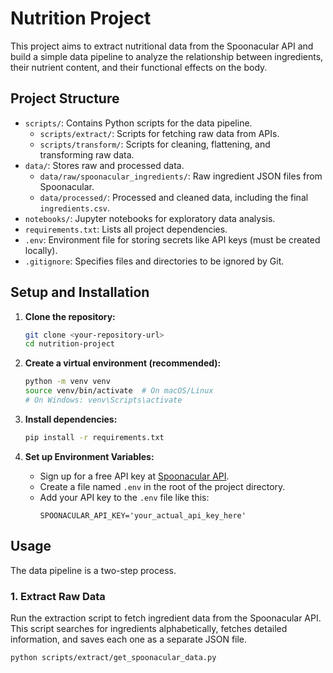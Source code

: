 # Nutrition Project

This project aims to extract nutritional data from the Spoonacular API and build a simple data pipeline to analyze the relationship between ingredients, their nutrient content, and their functional effects on the body.

## Project Structure

- `scripts/`: Contains Python scripts for the data pipeline.
  - `scripts/extract/`: Scripts for fetching raw data from APIs.
  - `scripts/transform/`: Scripts for cleaning, flattening, and transforming raw data.
- `data/`: Stores raw and processed data.
  - `data/raw/spoonacular_ingredients/`: Raw ingredient JSON files from Spoonacular.
  - `data/processed/`: Processed and cleaned data, including the final `ingredients.csv`.
- `notebooks/`: Jupyter notebooks for exploratory data analysis.
- `requirements.txt`: Lists all project dependencies.
- `.env`: Environment file for storing secrets like API keys (must be created locally).
- `.gitignore`: Specifies files and directories to be ignored by Git.

## Setup and Installation

1. **Clone the repository:**
   ```bash
   git clone <your-repository-url>
   cd nutrition-project
   ```

2. **Create a virtual environment (recommended):**
   ```bash
   python -m venv venv
   source venv/bin/activate  # On macOS/Linux
   # On Windows: venv\Scripts\activate
   ```

3. **Install dependencies:**
   ```bash
   pip install -r requirements.txt
   ```

4. **Set up Environment Variables:**
   - Sign up for a free API key at [Spoonacular API](https://spoonacular.com/food-api).
   - Create a file named `.env` in the root of the project directory.
   - Add your API key to the `.env` file like this:
     ```
     SPOONACULAR_API_KEY='your_actual_api_key_here'
     ```

## Usage

The data pipeline is a two-step process.

### 1. Extract Raw Data

Run the extraction script to fetch ingredient data from the Spoonacular API. This script searches for ingredients alphabetically, fetches detailed information, and saves each one as a separate JSON file.
```bash
python scripts/extract/get_spoonacular_data.py
